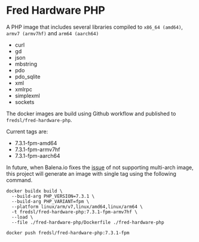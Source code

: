 # Fred Hardware PHP

A PHP image that includes several libraries compiled to `x86_64 (amd64)`, `armv7 (armv7hf)` and `arm64 (aarch64)`

* curl
* gd
* json 
* mbstring 
* pdo 
* pdo_sqlite 
* xml 
* xmlrpc 
* simplexml 
* sockets 

The docker images are build using Github workflow and published to `fredsl/fred-hardware-php`.

Current tags are:

* 7.3.1-fpm-amd64
* 7.3.1-fpm-armv7hf
* 7.3.1-fpm-aarch64

In future, when Balena.io fixes the [issue](https://forums.balena.io/t/use-pre-build-multiarch-image-from-docker-hub/26110/21) 
of not supporting multi-arch image, this project will generate an image with single tag using the following command.


```
docker buildx build \
  --build-arg PHP_VERSION=7.3.1 \
  --build-arg PHP_VARIANT=fpm \
  --platform linux/arm/v7,linux/amd64,linux/arm64 \
  -t fredsl/fred-hardware-php:7.3.1-fpm-armv7hf \
  --load \
  --file ./fred-hardware-php/Dockerfile ./fred-hardware-php

docker push fredsl/fred-hardware-php:7.3.1-fpm
```
